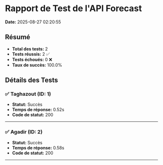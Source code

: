 # Rapport de Test de l'API Forecast

**Date:** 2025-08-27 02:20:55

## Résumé

- **Total des tests:** 2
- **Tests réussis:** 2 ✅
- **Tests échoués:** 0 ❌
- **Taux de succès:** 100.0%

## Détails des Tests

### ✅ Taghazout (ID: 1)

- **Statut:** Succès
- **Temps de réponse:** 0.52s
- **Code de statut:** 200

---

### ✅ Agadir (ID: 2)

- **Statut:** Succès
- **Temps de réponse:** 0.58s
- **Code de statut:** 200

---

